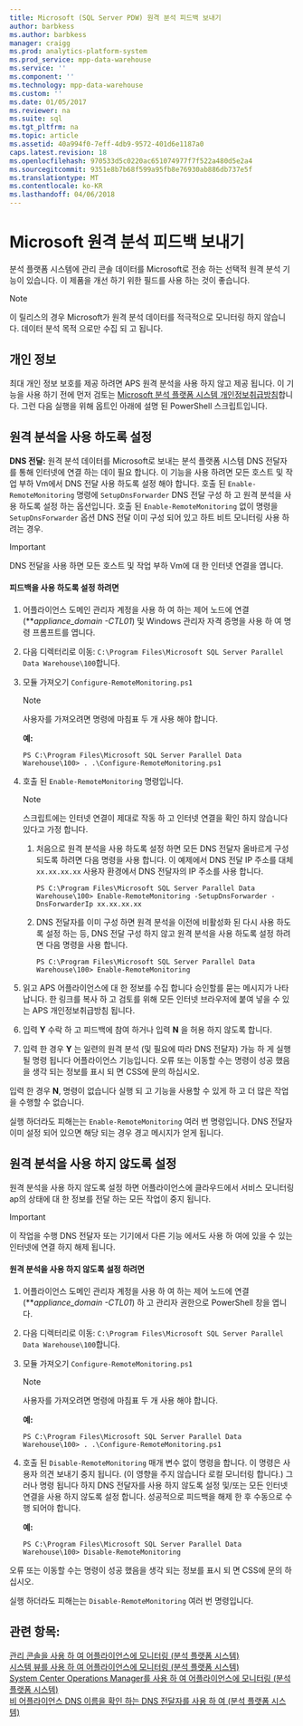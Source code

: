 ```yaml
---
title: Microsoft (SQL Server PDW) 원격 분석 피드백 보내기
author: barbkess
ms.author: barbkess
manager: craigg
ms.prod: analytics-platform-system
ms.prod_service: mpp-data-warehouse
ms.service: ''
ms.component: ''
ms.technology: mpp-data-warehouse
ms.custom: ''
ms.date: 01/05/2017
ms.reviewer: na
ms.suite: sql
ms.tgt_pltfrm: na
ms.topic: article
ms.assetid: 40a994f0-7eff-4db9-9572-401d6e1187a0
caps.latest.revision: 18
ms.openlocfilehash: 970533d5c0220ac651074977f7f522a480d5e2a4
ms.sourcegitcommit: 9351e8b7b68f599a95fb8e76930ab886db737e5f
ms.translationtype: MT
ms.contentlocale: ko-KR
ms.lasthandoff: 04/06/2018
---
```

# <a name="send-telemetry-feedback-to-microsoft"></a>Microsoft 원격 분석 피드백 보내기
분석 플랫폼 시스템에 관리 콘솔 데이터를 Microsoft로 전송 하는 선택적 원격 분석 기능이 있습니다. 이 제품을 개선 하기 위한 필드를 사용 하는 것이 좋습니다.  
  
> [!NOTE]  
> 이 릴리스의 경우 Microsoft가 원격 분석 데이터를 적극적으로 모니터링 하지 않습니다. 데이터 분석 목적 으로만 수집 되 고 됩니다.  
  
## <a name="privacy"></a>개인 정보  
최대 개인 정보 보호를 제공 하려면 APS 원격 분석을 사용 하지 않고 제공 됩니다. 이 기능을 사용 하기 전에 먼저 검토는 [Microsoft 분석 플랫폼 시스템 개인정보취급방침](http://go.microsoft.com/fwlink/?LinkId=400902)합니다. 그런 다음 실행을 위해 옵트인 아래에 설명 된 PowerShell 스크립트입니다.  
  
## <a name="enable"></a>원격 분석을 사용 하도록 설정  
**DNS 전달:** 원격 분석 데이터를 Microsoft로 보내는 분석 플랫폼 시스템 DNS 전달자를 통해 인터넷에 연결 하는 데이 필요 합니다. 이 기능을 사용 하려면 모든 호스트 및 작업 부하 Vm에서 DNS 전달 사용 하도록 설정 해야 합니다. 호출 된 `Enable-RemoteMonitoring` 명령에 `SetupDnsForwarder` DNS 전달 구성 하 고 원격 분석을 사용 하도록 설정 하는 옵션입니다. 호출 된 `Enable-RemoteMonitoring` 없이 명령을 `SetupDnsForwarder` 옵션 DNS 전달 이미 구성 되어 있고 하트 비트 모니터링 사용 하려는 경우.  
  
> [!IMPORTANT]  
> DNS 전달을 사용 하면 모든 호스트 및 작업 부하 Vm에 대 한 인터넷 연결을 엽니다.  
  
#### <a name="to-enable-feedback"></a>피드백을 사용 하도록 설정 하려면  
  
1.  어플라이언스 도메인 관리자 계정을 사용 하 여 하는 제어 노드에 연결 (***appliance_domain *-CTL01**) 및 Windows 관리자 자격 증명을 사용 하 여 명령 프롬프트를 엽니다.  
  
2.  다음 디렉터리로 이동: `C:\Program Files\Microsoft SQL Server Parallel Data Warehouse\100`합니다.  
  
3.  모듈 가져오기 `Configure-RemoteMonitoring.ps1`  
  
    > [!NOTE]  
    > 사용자를 가져오려면 명령에 마침표 두 개 사용 해야 합니다.  
  
    **예:**  
  
    ```  
    PS C:\Program Files\Microsoft SQL Server Parallel Data Warehouse\100> . .\Configure-RemoteMonitoring.ps1  
    ```  
  
4.  호출 된 `Enable-RemoteMonitoring` 명령입니다.  
  
    > [!NOTE]  
    > 스크립트에는 인터넷 연결이 제대로 작동 하 고 인터넷 연결을 확인 하지 않습니다 있다고 가정 합니다.  
  
    1.  처음으로 원격 분석을 사용 하도록 설정 하면 모든 DNS 전달자 올바르게 구성 되도록 하려면 다음 명령을 사용 합니다. 이 예제에서 DNS 전달 IP 주소를 대체 `xx.xx.xx.xx` 사용자 환경에서 DNS 전달자의 IP 주소를 사용 합니다.  
  
        ```  
        PS C:\Program Files\Microsoft SQL Server Parallel Data Warehouse\100> Enable-RemoteMonitoring -SetupDnsForwarder -DnsForwarderIp xx.xx.xx.xx  
        ```  
  
    2.  DNS 전달자를 이미 구성 하면 원격 분석을 이전에 비활성화 된 다시 사용 하도록 설정 하는 등, DNS 전달 구성 하지 않고 원격 분석을 사용 하도록 설정 하려면 다음 명령을 사용 합니다.  
  
        ```  
        PS C:\Program Files\Microsoft SQL Server Parallel Data Warehouse\100> Enable-RemoteMonitoring  
        ```  
  
5.  읽고 APS 어플라이언스에 대 한 정보를 수집 합니다 승인할를 묻는 메시지가 나타납니다. 한 링크를 복사 하 고 검토를 위해 모든 인터넷 브라우저에 붙여 넣을 수 있는 APS 개인정보취급방침 됩니다.  
  
6.  입력 **Y** 수락 하 고 피드백에 참여 하거나 입력 **N** 을 허용 하지 않도록 합니다.  
  
7.  입력 한 경우 **Y** 는 일련의 원격 분석 (및 필요에 따라 DNS 전달자) 가능 하 게 실행 될 명령 됩니다 어플라이언스 기능입니다. 오류 또는 이동할 수는 명령이 성공 했음을 생각 되는 정보를 표시 되 면 CSS에 문의 하십시오.  
  
입력 한 경우 **N**, 명령이 없습니다 실행 되 고 기능을 사용할 수 있게 하 고 더 많은 작업을 수행할 수 없습니다.  
  
실행 하더라도 피해는는 `Enable-RemoteMonitoring` 여러 번 명령입니다. DNS 전달자 이미 설정 되어 있으면 해당 되는 경우 경고 메시지가 얻게 됩니다.  
  
## <a name="disable"></a>원격 분석을 사용 하지 않도록 설정  
원격 분석을 사용 하지 않도록 설정 하면 어플라이언스에 클라우드에서 서비스 모니터링 ap의 상태에 대 한 정보를 전달 하는 모든 작업이 중지 됩니다.  
  
> [!IMPORTANT]  
> 이 작업을 수행 DNS 전달자 또는 기기에서 다른 기능 에서도 사용 하 여에 있을 수 있는 인터넷에 연결 하지 해제 됩니다.  
  
#### <a name="to-disable-telemetry"></a>원격 분석을 사용 하지 않도록 설정 하려면  
  
1.  어플라이언스 도메인 관리자 계정을 사용 하 여 하는 제어 노드에 연결 (***appliance_domain *-CTL01**) 하 고 관리자 권한으로 PowerShell 창을 엽니다.  
  
2.  다음 디렉터리로 이동: `C:\Program Files\Microsoft SQL Server Parallel Data Warehouse\100`합니다.  
  
3.  모듈 가져오기 `Configure-RemoteMonitoring.ps1`  
  
    > [!NOTE]  
    > 사용자를 가져오려면 명령에 마침표 두 개 사용 해야 합니다.  
  
    **예:**  
  
    ```  
    PS C:\Program Files\Microsoft SQL Server Parallel Data Warehouse\100> . .\Configure-RemoteMonitoring.ps1  
    ```  
  
4.  호출 된 `Disable-RemoteMonitoring` 매개 변수 없이 명령을 합니다. 이 명령은 사용자 의견 보내기 중지 됩니다. (이 영향을 주지 않습니다 로컬 모니터링 합니다.) 그러나 명령 됩니다 하지 DNS 전달자를 사용 하지 않도록 설정 및/또는 모든 인터넷 연결을 사용 하지 않도록 설정 합니다. 성공적으로 피드백을 해제 한 후 수동으로 수행 되어야 합니다.  
  
    **예:**  
  
    ```  
    PS C:\Program Files\Microsoft SQL Server Parallel Data Warehouse\100> Disable-RemoteMonitoring  
    ```  
  
오류 또는 이동할 수는 명령이 성공 했음을 생각 되는 정보를 표시 되 면 CSS에 문의 하십시오.  
  
실행 하더라도 피해는는 `Disable-RemoteMonitoring` 여러 번 명령입니다.  
  
## <a name="see-also"></a>관련 항목:  
[관리 콘솔을 사용 하 여 어플라이언스에 모니터링 &#40;분석 플랫폼 시스템&#41;](monitor-the-appliance-by-using-the-admin-console.md)  
[시스템 뷰를 사용 하 여 어플라이언스에 모니터링 &#40;분석 플랫폼 시스템&#41;](monitor-the-appliance-by-using-system-views.md)  
[System Center Operations Manager를 사용 하 여 어플라이언스에 모니터링 &#40;분석 플랫폼 시스템&#41;](monitor-the-appliance-by-using-system-center-operations-manager.md)  
[비 어플라이언스 DNS 이름을 확인 하는 DNS 전달자를 사용 하 여 &#40;분석 플랫폼 시스템&#41;](use-a-dns-forwarder-to-resolve-non-appliance-dns-names.md)  
  
